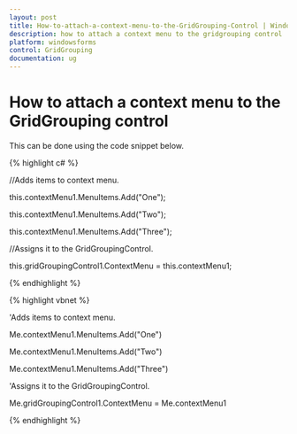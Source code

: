 ```yaml
---
layout: post
title: How-to-attach-a-context-menu-to-the-GridGrouping-Control | Windows Forms | Syncfusion
description: how to attach a context menu to the gridgrouping control
platform: windowsforms
control: GridGrouping
documentation: ug
---
```


# How to attach a context menu to the GridGrouping control

This can be done using the code snippet below.



{% highlight c# %}



//Adds items to context menu.

this.contextMenu1.MenuItems.Add("One");

this.contextMenu1.MenuItems.Add("Two");

this.contextMenu1.MenuItems.Add("Three");



//Assigns it to the GridGroupingControl.

this.gridGroupingControl1.ContextMenu = this.contextMenu1;



{% endhighlight %}



{% highlight vbnet %}



'Adds items to context menu.

Me.contextMenu1.MenuItems.Add("One")

Me.contextMenu1.MenuItems.Add("Two")

Me.contextMenu1.MenuItems.Add("Three")



'Assigns it to the GridGroupingControl.

Me.gridGroupingControl1.ContextMenu = Me.contextMenu1

{% endhighlight %}

